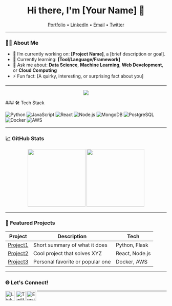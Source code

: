 <h1 align="center">Hi there, I'm [Your Name] 👋</h1>

<p align="center">
  <a href="https://your-portfolio.com">Portfolio</a> •
  <a href="https://www.linkedin.com/in/yourprofile">LinkedIn</a> •
  <a href="mailto:youremail@example.com">Email</a> •
  <a href="https://twitter.com/yourhandle">Twitter</a>
</p>

---

### 🧑‍💻 About Me

- 🔭 I’m currently working on: **[Project Name]**, a [brief description or goal].
- 🌱 Currently learning: **[Tool/Language/Framework]**
- 💬 Ask me about: **Data Science**, **Machine Learning**, **Web Development**, or **Cloud Computing**
- ⚡ Fun fact: [A quirky, interesting, or surprising fact about you]

---
<p align="center"> <img src="https://skillicons.dev/icons?i=python,js,ts,react,nextjs,nodejs,express,mongodb,postgres,docker,aws,linux,git,vscode" /> </p>
### 🛠️ Tech Stack

![Python](https://img.shields.io/badge/Python-3670A0?style=for-the-badge&logo=python&logoColor=white)
![JavaScript](https://img.shields.io/badge/JavaScript-F7DF1E?style=for-the-badge&logo=javascript&logoColor=black)
![React](https://img.shields.io/badge/React-20232a?style=for-the-badge&logo=react&logoColor=61dafb)
![Node.js](https://img.shields.io/badge/Node.js-339933?style=for-the-badge&logo=nodedotjs&logoColor=white)
![MongoDB](https://img.shields.io/badge/MongoDB-4EA94B?style=for-the-badge&logo=mongodb&logoColor=white)
![PostgreSQL](https://img.shields.io/badge/PostgreSQL-316192?style=for-the-badge&logo=postgresql&logoColor=white)
![Docker](https://img.shields.io/badge/Docker-2496ED?style=for-the-badge&logo=docker&logoColor=white)
![AWS](https://img.shields.io/badge/AWS-232F3E?style=for-the-badge&logo=amazon-aws&logoColor=white)

---

### 📈 GitHub Stats

<p align="center">
  <img src="https://github-readme-stats.vercel.app/api?username=yourusername&show_icons=true&theme=github_dark" height="180" />
  <img src="https://github-readme-stats.vercel.app/api/top-langs/?username=yourusername&layout=compact&theme=github_dark" height="180" />
</p>

---

### 🚀 Featured Projects

| Project | Description | Tech |
|--------|-------------|------|
| [Project1](https://github.com/yourusername/project1) | Short summary of what it does | Python, Flask |
| [Project2](https://github.com/yourusername/project2) | Cool project that solves XYZ | React, Node.js |
| [Project3](https://github.com/yourusername/project3) | Personal favorite or popular one | Docker, AWS |

---

### 🌐 Let's Connect!

<a href="https://www.linkedin.com/in/yourprofile">
  <img align="left" alt="LinkedIn" width="30px" src="https://cdn.jsdelivr.net/gh/devicons/devicon/icons/linkedin/linkedin-original.svg" />
</a>
<a href="https://twitter.com/yourhandle">
  <img align="left" alt="Twitter" width="30px" src="https://cdn.jsdelivr.net/gh/devicons/devicon/icons/twitter/twitter-original.svg" />
</a>
<a href="mailto:youremail@example.com">
  <img align="left" alt="Email" width="30px" src="https://img.icons8.com/ios-filled/50/000000/new-post.png" />
</a>

---

